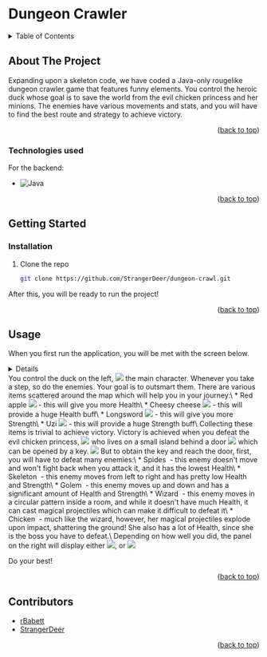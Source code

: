 # Dungeon Crawler

<a name="readme-top"></a>

<details>
  <summary>Table of Contents</summary>
  <ol>
    <li>
      <a href="#about-the-project">About The Project</a>
      <ul>
        <li><a href="#built-with">Technologies used</a></li>
      </ul>
    </li>
    <li>
      <a href="#getting-started">Getting Started</a>
      <ul>
        <li><a href="#prerequisites">Prerequisites</a></li>
        <li><a href="#installation">Installation</a></li>
      </ul>
    </li>
    <li><a href="#usage">Usage</a></li>
    <li><a href="#contributing">Contributors</a></li>
  </ol>
</details>



<!-- ABOUT THE PROJECT -->
## About The Project

Expanding upon a skeleton code, we have coded a Java-only rougelike dungeon crawler game that features funny elements. You control the heroic duck whose goal is to save the world from the evil chicken princess and her minions. The enemies have various movements and stats, and you will have to find the best route and strategy to achieve victory.

<p align="right">(<a href="#readme-top">back to top</a>)</p>

### Technologies used
For the backend:
* ![Java](https://img.shields.io/badge/java-%23ED8B00.svg?style=for-the-badge&logo=openjdk&logoColor=white)

<p align="right">(<a href="#readme-top">back to top</a>)</p>

## Getting Started
### Installation
1. Clone the repo
   ```sh
   git clone https://github.com/StrangerDeer/dungeon-crawl.git
   ```
After this, you will be ready to run the project!
<p align="right">(<a href="#readme-top">back to top</a>)</p>

## Usage

When you first run the application, you will be met with the screen below.
<details>
   <img src="https://github.com/StrangerDeer/dungeon-crawl/assets/113454591/16d6e5ff-bdf3-426a-9155-0bffde71f130" />

</details>
You control the duck on the left,
<img src="![image](https://github.com/StrangerDeer/dungeon-crawl/assets/113454591/ca455b1f-d25e-42d7-ba35-3d6df4bd9eef"/>
the main character. Whenever you take a step, so do the enemies. Your goal is to outsmart them. There are various items scattered around the map which will help you in your journey:\
* Red apple <img src="https://github.com/StrangerDeer/dungeon-crawl/assets/113454591/3c8fa21e-e282-432e-8b43-6d82945daae2"/> - this will give you more Health\
* Cheesy cheese <img src="https://github.com/StrangerDeer/dungeon-crawl/assets/113454591/70c8ccd8-2e4d-487c-a748-c1ff07e8ea05"/> - this will provide a huge Health buff\
* Longsword <img src="https://github.com/StrangerDeer/dungeon-crawl/assets/113454591/0367c050-73c2-410f-a6bd-e068f9cb9d03"/> - this will give you more Strength\
* Uzi <img src="https://github.com/StrangerDeer/dungeon-crawl/assets/113454591/d284acd6-3aec-4038-a726-70484f3100a9"/> - this will provide a huge Strength buff\
Collecting these items is trivial to achieve victory. Victory is achieved when you defeat the evil chicken princess,
<img src="https://github.com/StrangerDeer/dungeon-crawl/assets/113454591/b7c90e13-7e59-413e-94d7-2d95528c491b"/>
who lives on a small island behind a door
<img src="https://github.com/StrangerDeer/dungeon-crawl/assets/113454591/1ce6a3c0-dc4a-4813-8188-941f249d56e6"/>
which can be opened by a key.
<img src="https://github.com/StrangerDeer/dungeon-crawl/assets/113454591/499d0ddb-a710-4d20-a90e-0e21ef9abc1d"/>
But to obtain the key and reach the door, first, you will have to defeat many enemies:\
* Spides <img src=""/> - this enemy doesn't move and won't fight back when you attack it, and it has the lowest Health\
* Skeleton <img src=""/> - this enemy moves from left to right and has pretty low Health and Strength\
* Golem <img src=""/> - this enemy moves up and down and has a significant amount of Health and Strength\
* Wizard <img src=""/> - this enemy moves in a circular pattern inside a room, and while it doesn't have much Health, it can cast magical projectiles which can make it difficult to defeat it\
* Chicken <img src=""/> - much like the wizard, however, her magical projectiles explode upon impact, shattering the ground! She also has a lot of Health, since she is the boss you have to defeat.\
Depending on how well you did, the panel on the right will display either
<img src="https://github.com/StrangerDeer/dungeon-crawl/assets/113454591/55ef8345-d3a5-4ef8-91cf-63af522243cd"/>, or
<img src="https://github.com/StrangerDeer/dungeon-crawl/assets/113454591/68b35a67-c172-42fe-b970-cbf79a1d0245"/>

Do your best!
<p align="right">(<a href="#readme-top">back to top</a>)</p>


## Contributors
- [rBabett](https://github.com/rBabett)
- [StrangerDeer](https://github.com/StrangerDeer)

<p align="right">(<a href="#readme-top">back to top</a>)</p>


[contributors-shield]: https://img.shields.io/github/contributors/othneildrew/Best-README-Template.svg?style=for-the-badge
[contributors-url]: https://github.com/othneildrew/Best-README-Template/graphs/contributors
[forks-shield]: https://img.shields.io/github/forks/othneildrew/Best-README-Template.svg?style=for-the-badge
[forks-url]: https://github.com/othneildrew/Best-README-Template/network/members
[stars-shield]: https://img.shields.io/github/stars/othneildrew/Best-README-Template.svg?style=for-the-badge
[stars-url]: https://github.com/othneildrew/Best-README-Template/stargazers
[issues-shield]: https://img.shields.io/github/issues/othneildrew/Best-README-Template.svg?style=for-the-badge
[issues-url]: https://github.com/othneildrew/Best-README-Template/issues
[license-shield]: https://img.shields.io/github/license/othneildrew/Best-README-Template.svg?style=for-the-badge
[license-url]: https://github.com/othneildrew/Best-README-Template/blob/master/LICENSE.txt
[linkedin-shield]: https://img.shields.io/badge/-LinkedIn-black.svg?style=for-the-badge&logo=linkedin&colorB=555
[linkedin-url]: https://linkedin.com/in/othneildrew
[product-screenshot]: images/screenshot.png
[Next.js]: https://img.shields.io/badge/next.js-000000?style=for-the-badge&logo=nextdotjs&logoColor=white
[Next-url]: https://nextjs.org/
[React.js]: https://img.shields.io/badge/React-20232A?style=for-the-badge&logo=react&logoColor=61DAFB
[React-url]: https://reactjs.org/
[Vue.js]: https://img.shields.io/badge/Vue.js-35495E?style=for-the-badge&logo=vuedotjs&logoColor=4FC08D
[Vue-url]: https://vuejs.org/
[Angular.io]: https://img.shields.io/badge/Angular-DD0031?style=for-the-badge&logo=angular&logoColor=white
[Angular-url]: https://angular.io/
[Svelte.dev]: https://img.shields.io/badge/Svelte-4A4A55?style=for-the-badge&logo=svelte&logoColor=FF3E00
[Svelte-url]: https://svelte.dev/
[Laravel.com]: https://img.shields.io/badge/Laravel-FF2D20?style=for-the-badge&logo=laravel&logoColor=white
[Laravel-url]: https://laravel.com
[Bootstrap.com]: https://img.shields.io/badge/Bootstrap-563D7C?style=for-the-badge&logo=bootstrap&logoColor=white
[Bootstrap-url]: https://getbootstrap.com
[JQuery.com]: https://img.shields.io/badge/jQuery-0769AD?style=for-the-badge&logo=jquery&logoColor=white
[JQuery-url]: https://jquery.com 
